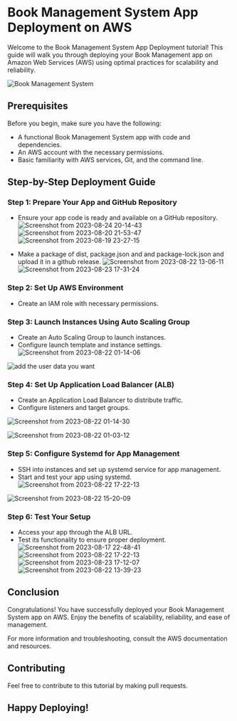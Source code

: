 # Book Management System App Deployment on AWS

Welcome to the Book Management System App Deployment tutorial! This guide will walk you through deploying your Book Management app on Amazon Web Services (AWS) using optimal practices for scalability and reliability.

![Book Management System](https://github.com/Ansam-02/Deployment-BookManagement/assets/137777479/9f497e75-78ce-4622-8688-b9c629675faf)


## Prerequisites

Before you begin, make sure you have the following:

- A functional Book Management System app with code and dependencies.
- An AWS account with the necessary permissions.
- Basic familiarity with AWS services, Git, and the command line.

## Step-by-Step Deployment Guide

### Step 1: Prepare Your App and GitHub Repository

- Ensure your app code is ready and available on a GitHub repository.
![Screenshot from 2023-08-24 20-14-43](https://github.com/Ansam-02/Deployment-BookManagement/assets/137777479/7aee5299-b4a6-4cc1-8897-47b461dc35cc)
![Screenshot from 2023-08-20 21-53-47](https://github.com/Ansam-02/Deployment-BookManagement/assets/137777479/5d142c21-4b20-4781-8c11-8ee586ac47a2)
![Screenshot from 2023-08-19 23-27-15](https://github.com/Ansam-02/Deployment-BookManagement/assets/137777479/55e1e5d5-a2b1-463d-9a43-1e1403756f5e)

- Make a package of dist, package.json and and package-lock.json and upload it in a github release.
![Screenshot from 2023-08-22 13-06-11](https://github.com/Ansam-02/Deployment-BookManagement/assets/137777479/f6600dd4-8bc3-4481-b979-24f3f6d6923e)
![Screenshot from 2023-08-23 17-31-24](https://github.com/Ansam-02/Deployment-BookManagement/assets/137777479/80605280-6e7e-462a-8125-8e9db96ec0a5)


### Step 2: Set Up AWS Environment

- Create an IAM role with necessary permissions.

### Step 3: Launch Instances Using Auto Scaling Group

- Create an Auto Scaling Group to launch instances.
- Configure launch template and instance settings.
![Screenshot from 2023-08-22 01-14-06](https://github.com/Ansam-02/Deployment-BookManagement/assets/137777479/b74f4bfd-c127-4de0-8ee9-968d0dc332d3)

![add the user data you want](https://github.com/Ansam-02/Deployment-BookManagement/assets/137777479/be7ddb1e-6e67-494a-bde9-d30f59b6418f)



### Step 4: Set Up Application Load Balancer (ALB)

- Create an Application Load Balancer to distribute traffic.
- Configure listeners and target groups.
  
 ![Screenshot from 2023-08-22 01-14-30](https://github.com/Ansam-02/Deployment-BookManagement/assets/137777479/77c78aff-a01e-4c3d-a12e-d473ba201caa)

![Screenshot from 2023-08-22 01-03-12](https://github.com/Ansam-02/Deployment-BookManagement/assets/137777479/8902521c-1a90-4d75-bcd6-4d617a52b878)



### Step 5: Configure Systemd for App Management

- SSH into instances and set up systemd service for app management.
- Start and test your app using systemd.
![Screenshot from 2023-08-22 17-22-13](https://github.com/Ansam-02/Deployment-BookManagement/assets/137777479/baf9a754-d863-4a75-9c83-7daa0e3e70bc)

![Screenshot from 2023-08-22 15-20-09](https://github.com/Ansam-02/Deployment-BookManagement/assets/137777479/cdbdaf8c-ab81-43a7-a342-a900ed62507a)


### Step 6: Test Your Setup

- Access your app through the ALB URL.
- Test its functionality to ensure proper deployment.
![Screenshot from 2023-08-17 22-48-41](https://github.com/Ansam-02/Deployment-BookManagement/assets/137777479/ae5e9bdd-a9c9-4eda-ace3-fcf961982246)
![Screenshot from 2023-08-22 17-22-13](https://github.com/Ansam-02/Deployment-BookManagement/assets/137777479/f36123a2-ec42-4b68-9a14-21faf7433706)
![Screenshot from 2023-08-23 17-12-07](https://github.com/Ansam-02/Deployment-BookManagement/assets/137777479/b0da11ef-155d-43cc-a7d0-aea64a145052)
![Screenshot from 2023-08-22 13-39-23](https://github.com/Ansam-02/Deployment-BookManagement/assets/137777479/3b1b3a80-174b-472e-8bc5-61f12605602b)

## Conclusion

Congratulations! You have successfully deployed your Book Management System app on AWS. Enjoy the benefits of scalability, reliability, and ease of management.

For more information and troubleshooting, consult the AWS documentation and resources.

## Contributing

Feel free to contribute to this tutorial by making pull requests.


## Happy Deploying!
